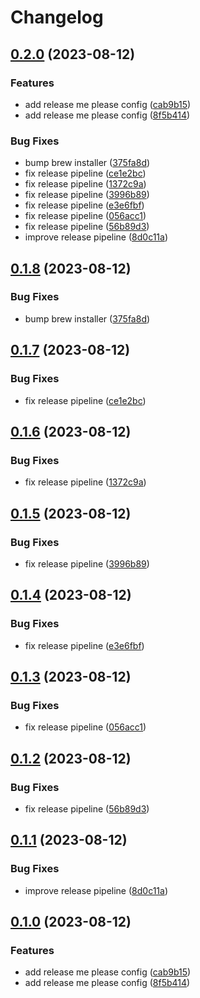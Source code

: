 # Changelog

## [0.2.0](https://github.com/nevse/conva/compare/v0.1.8...v0.2.0) (2023-08-12)


### Features

* add release me please config ([cab9b15](https://github.com/nevse/conva/commit/cab9b159c78686a63a4fd19d266ce2e0d8c0ad93))
* add release me please config ([8f5b414](https://github.com/nevse/conva/commit/8f5b41402f4f0d9f867807f90158ee9de57e1ed5))


### Bug Fixes

* bump brew installer ([375fa8d](https://github.com/nevse/conva/commit/375fa8d1a389f8648eb0dbab269ba369290480f0))
* fix release pipeline ([ce1e2bc](https://github.com/nevse/conva/commit/ce1e2bc0c482dd7f8acfa01b9e3292aa424a5041))
* fix release pipeline ([1372c9a](https://github.com/nevse/conva/commit/1372c9a7c327016d2150d1a44a2dcc478559b39c))
* fix release pipeline ([3996b89](https://github.com/nevse/conva/commit/3996b8908dceaab640129cb682a856d2ba580e92))
* fix release pipeline ([e3e6fbf](https://github.com/nevse/conva/commit/e3e6fbffc538b86f32b0eb64f51a26aaa48f40c9))
* fix release pipeline ([056acc1](https://github.com/nevse/conva/commit/056acc1d3a0737b61b2c2f7ee6341bf9e51a2057))
* fix release pipeline ([56b89d3](https://github.com/nevse/conva/commit/56b89d3ba479607532c3baf53548d1e21a0828ec))
* improve release pipeline ([8d0c11a](https://github.com/nevse/conva/commit/8d0c11a409d39253f0ed402787967dd4279ebc62))

## [0.1.8](https://github.com/nevse/conva/compare/v0.1.7...v0.1.8) (2023-08-12)


### Bug Fixes

* bump brew installer ([375fa8d](https://github.com/nevse/conva/commit/375fa8d1a389f8648eb0dbab269ba369290480f0))

## [0.1.7](https://github.com/nevse/conva/compare/v0.1.6...v0.1.7) (2023-08-12)


### Bug Fixes

* fix release pipeline ([ce1e2bc](https://github.com/nevse/conva/commit/ce1e2bc0c482dd7f8acfa01b9e3292aa424a5041))

## [0.1.6](https://github.com/nevse/conva/compare/v0.1.5...v0.1.6) (2023-08-12)


### Bug Fixes

* fix release pipeline ([1372c9a](https://github.com/nevse/conva/commit/1372c9a7c327016d2150d1a44a2dcc478559b39c))

## [0.1.5](https://github.com/nevse/conva/compare/v0.1.4...v0.1.5) (2023-08-12)


### Bug Fixes

* fix release pipeline ([3996b89](https://github.com/nevse/conva/commit/3996b8908dceaab640129cb682a856d2ba580e92))

## [0.1.4](https://github.com/nevse/conva/compare/v0.1.3...v0.1.4) (2023-08-12)


### Bug Fixes

* fix release pipeline ([e3e6fbf](https://github.com/nevse/conva/commit/e3e6fbffc538b86f32b0eb64f51a26aaa48f40c9))

## [0.1.3](https://github.com/nevse/conva/compare/v0.1.2...v0.1.3) (2023-08-12)


### Bug Fixes

* fix release pipeline ([056acc1](https://github.com/nevse/conva/commit/056acc1d3a0737b61b2c2f7ee6341bf9e51a2057))

## [0.1.2](https://github.com/nevse/conva/compare/v0.1.1...v0.1.2) (2023-08-12)


### Bug Fixes

* fix release pipeline ([56b89d3](https://github.com/nevse/conva/commit/56b89d3ba479607532c3baf53548d1e21a0828ec))

## [0.1.1](https://github.com/nevse/conva/compare/v0.1.0...v0.1.1) (2023-08-12)


### Bug Fixes

* improve release pipeline ([8d0c11a](https://github.com/nevse/conva/commit/8d0c11a409d39253f0ed402787967dd4279ebc62))

## [0.1.0](https://github.com/nevse/conva/compare/0.0.1...v0.1.0) (2023-08-12)


### Features

* add release me please config ([cab9b15](https://github.com/nevse/conva/commit/cab9b159c78686a63a4fd19d266ce2e0d8c0ad93))
* add release me please config ([8f5b414](https://github.com/nevse/conva/commit/8f5b41402f4f0d9f867807f90158ee9de57e1ed5))
